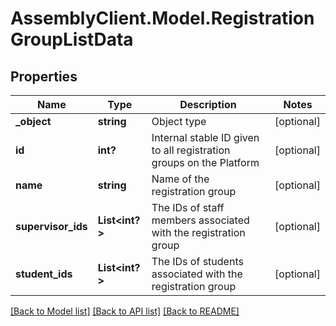 # AssemblyClient.Model.RegistrationGroupListData
## Properties

Name | Type | Description | Notes
------------ | ------------- | ------------- | -------------
**_object** | **string** | Object type | [optional] 
**id** | **int?** | Internal stable ID given to all registration groups on the Platform | [optional] 
**name** | **string** | Name of the registration group | [optional] 
**supervisor_ids** | **List&lt;int?&gt;** | The IDs of staff members associated with the registration group | [optional] 
**student_ids** | **List&lt;int?&gt;** | The IDs of students associated with the registration group | [optional] 

[[Back to Model list]](../README.md#documentation-for-models) [[Back to API list]](../README.md#documentation-for-api-endpoints) [[Back to README]](../README.md)

